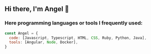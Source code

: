 ## Hi there, I'm Angel 👋

### Here programming languages or tools I frequently used:

```javascript
const Angel = {
  code: [Javascript, Typescript, HTML, CSS, Ruby, Python, Java],
  tools: [Angular, Node, Docker],
}
```
